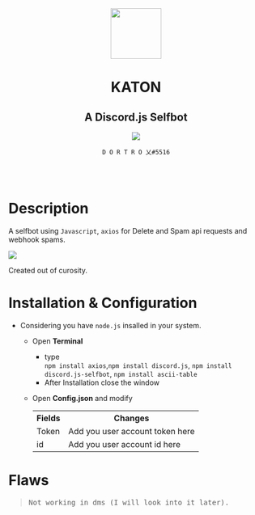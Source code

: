 <div id="header" align="center">
  <img src="https://user-images.githubusercontent.com/78467470/168476573-b0df52f2-c02b-4c41-abc2-46764bc7375c.png" width="100"/>
  <h1>KATON</h1><h2>A Discord.js Selfbot</h2>

  <img src="https://i.giphy.com/media/K4rDu65eHSsNO/200w.webp"/>

  `D O R T R O 乂#5516`

</div>


<br>
<br>

<h1>Description</h1>

A selfbot using `Javascript`, `axios` for Delete and Spam api requests and webhook spams.

<img src="https://media.discordapp.net/attachments/853265428951072789/976049634000646144/Screenshot_from_2022-05-17_09-46-00.png">
<br>

Created out of curosity.


<h1>Installation & Configuration</h1>

- Considering you have `node.js` insalled in your system.

  - Open **Terminal**

    - type <br> `npm install axios`,`npm install discord.js`, `npm install discord.js-selfbot`, `npm install ascii-table`
    - After Installation close the window

  - Open **Config.json** and modify
    <table>
        <tr>
            <th>Fields</th>
            <th>Changes</th>
        </tr>
        <tr>
            <td>Token</td>
            <td>Add you user account token here</td>
        </tr>
        <tr>
            <td>id</td>
            <td>Add you user account id here</td>
        </tr>
    </table>


<h1> Flaws</h2>

> <samp>Not working in dms (I will look into it later).</samp>

